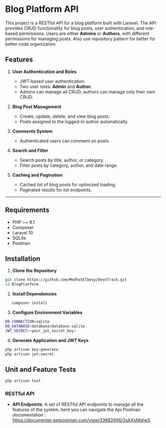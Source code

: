 # Blog Platform API

This project is a RESTful API for a blog platform built with Laravel. The API provides CRUD functionality for blog posts, user authentication, and role-based permissions. Users are either **Admins** or **Authors**, with different permissions for managing posts. Also use repository pattern for better for better code organization.

## Features

1. **User Authentication and Roles**
   - JWT-based user authentication.
   - Two user roles: **Admin** and **Author**.
   - Admins can manage all CRUD; authors can manage only their own CRUD.

2. **Blog Post Management**
   - Create, update, delete, and view blog posts.
   - Posts assigned to the logged-in author automatically.

3. **Comments System**
   - Authenticated users can comment on posts.

4. **Search and Filter**
   - Search posts by title, author, or category.
   - Filter posts by category, author, and date range.

5. **Caching and Pagination**
   - Cached list of blog posts for optimized loading.
   - Paginated results for list endpoints.

---

## Requirements

- PHP >= 8.1
- Composer
- Laravel 10
- SQLite 
- Postman 

## Installation

 1. **Clone the Repository**

```bash
git clone https://github.com/MedhatElbesy/DevoTrack.git
cd BlogPlatform
```
2. **Install Dependencies**

```bash
   composer install
```
3. **Configure Environment Variables**

```bash
DB_CONNECTION=sqlite
DB_DATABASE=database/database.sqlite
JWT_SECRET=<your_jwt_secret_key>
```
4. **Generate Application and JWT Keys**

```bash
php artisan key:generate
php artisan jwt:secret
```
## Unit and Feature Tests

```bash
php artisan test
```
### RESTful API
- **API Endpoints**: A set of RESTful API endpoints to manage all the features of the system.
here you can navigate the Api Postman documentation : https://documenter.getpostman.com/view/33682696/2sAXxMgtwS



